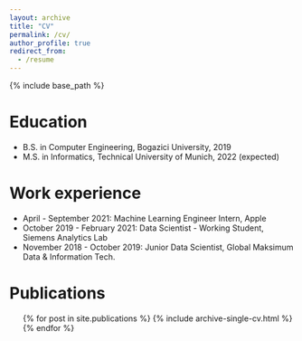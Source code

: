 ```yaml
---
layout: archive
title: "CV"
permalink: /cv/
author_profile: true
redirect_from:
  - /resume
---
```


{% include base_path %}

Education
======
* B.S. in Computer Engineering, Bogazici University, 2019
* M.S. in Informatics, Technical University of Munich, 2022 (expected)

Work experience
======
* April - September 2021: Machine Learning Engineer Intern, Apple
* October 2019 - February 2021: Data Scientist - Working Student, Siemens Analytics Lab
* November 2018 - October 2019: Junior Data Scientist, Global Maksimum Data & Information Tech.


Publications
======
  <ul>{% for post in site.publications %}
    {% include archive-single-cv.html %}
  {% endfor %}</ul>
  